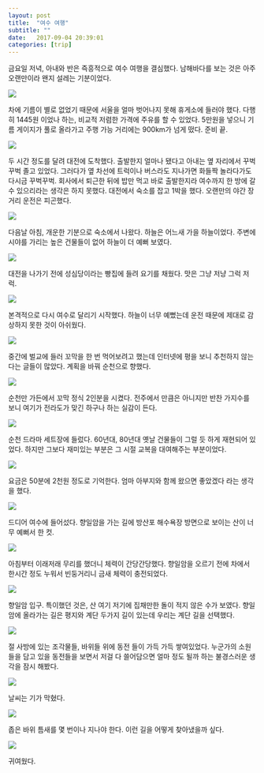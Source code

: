 ```yaml
---
layout: post
title:  "여수 여행"
subtitle: ""
date:   2017-09-04 20:39:01
categories: [trip]
---
```


금요일 저녁, 아내와 반은 즉흥적으로 여수 여행을 결심했다. 남해바다를 보는 것은 아주 오랜만이라 왠지 설레는 기분이었다.

![](https://lh3.googleusercontent.com/agMAeqVFokH_IuyQIhFGFQkDd6zvsXwTe1Tf4126wvFhgixWGhAp8ZJy5DX6Km3M2EVCE_EQyoQQD44W1zKGDU2riL5TBKcROlDrRTs_6sO9XkMPCcQ6t9oEnUYneJXGROpB9NrCmZcmU83WUzLKmiw0OFTZksaPjj0YO9_c8N7Ha9pdVs9lqQy6TtmT7KkrBzpmcucx6MElKImpeay6HxkN8BnlAwLcHnK73QCieOjxGVYBmlnu66KDtvEo11yp5To4b_CGFHYWT3rgdtVpeVLCXJG4IrJ9cszpCoJmt18tsxskQMlFcW8kFYU3nQBEbf9cFRphDCzNKFoajT8a_1AK3o9LihDMQ4JPLXZ3NT8Z2AEhc46lq5vlTmfOPY5KBMPbEy5WxkNLy-DCd386kZH-J9IFQfudSWNdrsaS_69-pi7Urqks734tet6PROySs9yPYdVzmfYiUj8U7yYNPsUaf3bDtxDGP0ODtSKaZKALeYShluHe6NLxUXUOFjfDG1XNFHtPU5kVXtindeLr9oGae--MloNoEUTR8yWnvZCre_53-nKNHFmPCL7pmJqqakAA6kMxzIDLH1lkZKbt5nmR67CKvvBFDXMXvuHYpfgtyhPu7ZdBOA=w1229-h922-no)

차에 기름이 별로 없었기 때문에 서울을 얼마 벗어나지 못해 휴게소에 들러야 했다. 다행히 1445원 이었나 하는, 비교적 저렴한 가격에 주유를 할 수 있었다. 5만원을 넣으니 기름 게이지가 풀로 올라가고 주행 가능 거리에는 900km가 넘게 떴다. 준비 끝.

![](https://lh3.googleusercontent.com/fUyeLPv7IlEL5rpKTYBfvGKzwAh9y6JEc-_I57XZfI-mHSOGuMfkr_TxeWy9WTAXqUa1t2Ll-nS9Nv_xlhLtmkjmIWmnMd0qER-uRX_IZxfTAsF3qayr8TMasMR-IIBUl-9py7DPJ55JcKz5QotCvfQIkGcSR4wOa6n7epAjx5vM73fErAjKxcc36cjJy05M5uUQXt_MXyCfy3R_bpIDapWT4ycl3qPMw8rRs_JhXF2iGqXPn3bv2ROwyeXI2NLRpA1ouXk_QwlxAN8oc5aBRuJDs2RrbFJGB1riYwT2fdXkS_gkb527Hse527r65sTIhTLVsOuPt-CDYX7_OwUnt92aol9hQeMt3Nv19Dw7z6mgMaK1htvfX0nDHeDJFSlGZGsHT_Szrl-xYKYZwyC4NgrbZo01WLOlP-zitaUsslV1lsPBPeQ-6D5aDH1d6k0N8swhG9KutK0jScCd4Nx5sQM8lEQxY1MRipUFkOLO_SonyPzIw9U-mH51J9-LbELEcXcO_StgL5Aq86Oa2VplYVi_eppGDk7kSafK-gVSQh5AlPfLOAMTTpPuyI5p0kgPW2RLuVWegprGaaE2ZeQ4U479TtRkqRkJLnzfRzgIRZ-3tv20MCoeEw=w1229-h922-no)

두 시간 정도를 달려 대전에 도착했다.
출발한지 얼마나 됐다고 아내는 옆 자리에서 꾸벅꾸벅 졸고 있었다. 그러다가 옆 차선에 트럭이나 버스라도 지나가면 화들짝 놀라다가도 다시금 꾸벅꾸벅.
회사에서 퇴근한 뒤에 밥만 먹고 바로 출발한지라 여수까지 한 방에 갈 수 있으리라는 생각은 하지 못했다. 대전에서 숙소를 잡고 1박을 했다.
오랜만의 야간 장거리 운전은 피곤했다.

![](https://lh3.googleusercontent.com/vhEq9jYJE69Mu68Nn4ZjTJzmpfnPT7EYsSg9kVCu0ZVK8kVGC5Ie-Qiv0hrzIQaGjewqblE0LJwEBQMCis7xqBz5LEtZaudlkzYCPcsv2DmtxjsHKIFlOMSoUm4hEfGISRJW4pqy-JydaO56J1C-leBMIaLT94u5lUlmL4JGcErpAt4RXN3bfL7yz3m-vmgTkImGHHpAFQ70PLf3f-8AZP7X_qb7nHm3aaNfpg-5aiZKGU8GKaQZipho4kd65ekKom7DRVz-CPioK6rUj1jEIsa7pv68HGpnJ8Ak1JDqRgT9sFVVzGW_PjRk7ggG0dcPQwBkLjtkxcL5crlFxAAwRdIgYS40y0d9_oU1GPXtVFsujT-D5TqxR9frM1fWOfcE_FOIzrZAaSEMK7UhsHjPrVF9O1PNnstcMixwervdrypg0vAmGP5g_sixPFqgsUmY5AOXJ6DPbf5uLtHf7nfHugbDwrQuAcsNnRHmFwupl3EGG26ZSKvHPA_ry02k50e8GSr_rahdTfAD0mFHt_U6nbY9OBWkZ-bP4YApuSYFIB9rMyHFdjXpGutjOVwvmJkKSoRRTyQlBwihf6c0WrK_txtKhMyUyHmFPw2HNCugfjSt8cG5AlvFNg=w1229-h922-no)

다음날 아침, 개운한 기분으로 숙소에서 나왔다. 하늘은 어느새 가을 하늘이었다. 주변에 시야를 가리는 높은 건물들이 없어 하늘이 더 예뻐 보였다.

![](https://lh3.googleusercontent.com/sni0t5cvpKG3pg5lL9BBXoTdpRSJngcKjkw4KmpIPEsEw4chgJoCKG_jX0YCVzgl2aZUkFUeNAeDBV2D_nTnsTL1yvNRZtlSEWpovG4hBbmvz8gyZJaIUTryqCalk3Rhidtlr4WajFNfTqrRpD1bNkhXT8ZmnrUypQ-aOodXt67j7-0E9GxDN0NQX9IRqaMW75AcjkD8toB3TewIIC2UAndurTpfAzHy_jrc7qJcaRonBm3tjug4kZDMp_QIQ_EIf53Kh5cWueX6xian2x0rXuUHlsLFeDxAbi7DhKaaPdMdpCRTJkILSIdrwbaoNn3IDMdCfrc6vhD43heygbjNdnNfnJNGO74xJMdpCorPu0cWsXa-Rl1IyaLoq7Eqo2TuWoq4F7MlyreQrHUD_xH70zbCeFA07IpYpeKXfL9qdZvOSKVZZbqpJHr-pE8T2h9fFNTVgRhS6bM9aejpRT_wR6vPXvtIqO_v-k85AARdJbmBei41KcPWVEln2qmGi2zDYrsuaed6-zdMCYjOEsoKFgYi3Tw1RgL6HLSmP9hj851zRfkiCyhGVK_fokDqSn3pI5DIqZHI_VB5ED3VGDw08DI_kKejlyps46smx3ccgv4VZ3iTxP6NHg=w1078-h960-no)

대전을 나가기 전에 성심당이라는 빵집에 들려 요기를 채웠다. 맛은 그냥 저냥 그럭 저럭.

![](https://lh3.googleusercontent.com/KD5sjsepV6FYN8Y_EutVOCyu7S_OyZFGTuLbhmijklZdU0H9m8UWJhyRWjm6d7TfQEnRriPTf4-4VSVJYT1hf6LFsii9T5_eq_uowi3C-TQon-Y-z9Kaj1DgAw3yZXcyyVVx73n6mB4BDgaJ5WOibUoplg62zaCQNorrYDk8PD5JrQ3kig6N0fe0-SdlBOfAZ5qDghSPguABrCmaKizHRMsZxuToHJweMMNgRz7g2DmNpcnhd46yiq272SyiY7-9wUPlDiecVPwnh4x70UbN5Ja-I_tl3c-rOlWwTLKkP0e_OZ659YWf-0qkG5ywKsqycHBnVjZn7fdTcwzLIOugviCBegJKxdb6UPWuuGxKMwPJC6-v92jJS-77cHRQnwf0oY1xQfC2cW6fIYHeA3TKarEvTdJypPKz_sfzdXwO82kRWdLY0J7vP9jAu1xthFyR4u8GoXCsFQbvYHFMcPMmi5RgJeikfkDeV_xvfeeQ8DVK1242w-A5OU0GSk4EWTWvmZ4tOsxHdzR65iQtdbPXTTRUugC4fWoG-3lpJoYwfhJtxH1ViqeC5ofujv-5SUwwiBF8f6fV4ERrjqd7YVQJqoC4q1DDDuNKsoSZ5eRKQjLddEnY94NBqw=w720-h960-no)

본격적으로 다시 여수로 달리기 시작했다. 하늘이 너무 예뻤는데 운전 때문에 제대로 감상하지 못한 것이 아쉬웠다.

![](https://lh3.googleusercontent.com/WL81CSzj6DoQHQQfOnuRYV0wdFFnqlaGH7PnIJABD3QBJPa6e6IFhwXIbwHqAhxfaRI4mPO-4llv82pa0BFHoYqH1RUXcASg9MpwlR9eJWN2R8B5VaTbWHkS52_RfXCg40nlRW25L-sRmvEaqAhiFvgCtTf5i9QB3sxRFeaAzKO5Oth3eMLldoRkzlsn58DBfDmz7nu_QRptWgjJTr0eJz4nGFSbEis3rlJ1EsXAK_87DYkue8mUFR9IO6Kjmw0695p2ewgFnCA7HUZ4gqol7v7f9D29GHKGFlCHRdPk-JJS5IGvSq5ab3sjFY3sYxmMHElUhwM_X2ADHhvzWiM7Is_HEvUmB0uueWXNCSfv5B7tm12PX9HTJROmV0DxJDSWoplGoTvwSsEakCavA6-DGIJCFNlnKtw1weJD6RGTMeN9OW9LNI23aIeO7BBfn5msyQd-U4dLyewh3urVAWCktsBKRF3MhVyklOPfCpGLW5_Q7IPbcxgjEdP-2ljY-T4uynRhAKLFY5geof-NjaXrjDAfWtdv96QcfbaYAZ8fnML8mnTo6-jeZB4L98i-lqrKDbhl5oeCeFjcvQxKeKukM5yinzp79hz78DLDYF04KzlYS-t0QZDvnw=w1229-h922-no)

중간에 벌교에 들러 꼬막을 한 번 먹어보려고 했는데 인터넷에 평을 보니 추천하지 않는 다는 글들이 많았다. 계획을 바꿔 순천으로 향했다.

![](https://lh3.googleusercontent.com/r_Pi2W8eIqpZTA4hteE__UNMnakLGWpGLX9XeA2pWVjl78jxHsU-9Ar1Ct2X2QIMB8HVBoz2wsaUBkIIwfNKTiUJ-DRtRXtFs0HB6cA7KHMZ_3CCkUWkZsxeD3aZhti936yMipil82BYhiERxaE2rLFO4fiaPW80UjXnDdFddAeXPkgEERDk5Sm37SVR6PfzhNPn8QoGX9mLaHcFSKpopzBn8NplPNU8sd4FeBJqd-FcR7YrGZzfv7l3niBD2JRxbrbbDaLk3PX704AbOGYWELFtUYh40ZKP8y1zGPzEqC-N1q92PHgaqvl62y-nR5xMbMX0wgKlybMUG5ZsoR4OQSC_12aTlGeMQytC-W7FodSsxOhQf9MBZQHJ8hJBrTaVYbgo0ojVT0T1YztXJ3WOW7RyNzqMwXsDUPcvPlW30Rx9iWmoV8EpV-tLuBivs3aDiMhmMmt393XgwEvyBpFZtH2T3EtgRr0wKPO01JNxwMe9qL9NbOf9lxgKhGIAUTmMMdy4OYVB-Ha6K82wFkBsGYjoRigkKd40B7RIjUPP4uE8KvtKmoXesrBn2bVbjBLeTjHre9Qa5uinBuR43iP-L2Mn6iBdxP_KCO7qGoCsuLX7pnk24TV1Iw=w1229-h922-no)

순천만 가든에서 꼬막 정식 2인분을 시켰다.
전주에서 만큼은 아니지만 반찬 가지수를 보니 여기가 전라도가 맞긴 하구나 하는 실감이 든다.

![](https://lh3.googleusercontent.com/vibOWyoBKKYdSTQ_Op3NA0UzEaY3a0oKngYEuoDQWHVtMXMT-KMPRfBKQSQexYltoUGMGh47oo9RwRug9qJXcPvQsaCCCLN7ySgwVuaFEtgg1jk3XYAj0iGeoSSkhfuBfeFUMlKt3ETrZj7ruXNDPosNIaKpCROQ_XG5hs1fuJdWKP3FAeNzSRbPTmUYDhrbjmLhMe-Zxwqv5xURVDZjtPv6kJeNzTBR9ep8uwnbQKweiDpQW8AwZQmjAHSF__Jb_nYESj_BnbND1r6woBMTtHxT53tUBauqmn5mSFT5UY4RKvNkuW8FY8ACOP4Xk0VKfb6mkKGQi9T_vo2hk5AZTEoRneHToUP8GwK6AyltLKxoeY9cIu__yqT6R8yTsBZvJm-xcECFAaMKHjqIOOvFY2Oiohag0YuNtW5Sg9XV0iPmKtx-Rc5cpJFy_OjdSJTrHoHDZIJIm0g2ZGb9sumN9Tz1i0rHjzUesAV5V8Jmiw0FWkoAomm0zKoUSOYEjoi0KtlgtCOZyCtD5eYF5anJfckUdTk-aF102H5SLGrnSuPRtxVMnLRpfHn2uCuVTPpKG8afsrDsVAz5k12EqL3VXEXlHJl_L9KKSQf17OI0yekassuYcONm6A=w720-h960-no)

순천 드라마 세트장에 들렀다.
60년대, 80년대 옛날 건물들이 그럴 듯 하게 재현되어 있었다. 하지만 그보다 재미있는 부분은 그 시절 교복을 대여해주는 부분이었다.

![](https://lh3.googleusercontent.com/XFhNI4kAVLVwiyX0sOO3ilDEoVs9HYuNrYG51PXInPaGxjngZrt7Chhax2v_D1eV7ohypuiOuSAa0TVNQRRgv0mQ3V_Z7Cwz_3K8-iQwt0uHwetBEbKB8fAJUhE-b2k_rLWJqI59Z_Hy-HnR8OZlNP_KSNLGYhTvopj-SL_C3_LU_dCjro0NGtGo-iUqW3MiLLg_n0Eg4Kzd_MfQN_uSYLj1Ozzamaf4K-TleS-Pm25StFrAyeiNLd_T2O6puQ3evGIQGHyWT79nMfU6KOJjK9mfPNZ__ZMgVNQUermBY6iGHxEcBDkZ3VAdCaYWQUdh_pLVCzYY-2i5ykgHof0fOhyy9vxTqn4U9ZpwKfW3edUjTO_S4yiGEyt4r_23kyXKJ6BhLuJtSTO0PXx6LNPWhGSSiS9NeUcaxrQUVL6QSL5uD0PXyNCP8YbHdBunuhpqhm_nmA5d5cC-0CHwGvUSCbP3AOMTO5g7ZFn9jmpUSAa53LD6uK1Lgf3tqtKjT1_YvseM3zjxDU_PGiKu7jDyL90psINRnEfHjeRH6a7MDDHLw4eNOgyK6F3xghOdah7ojdFUjaIwkqJvq72m6UmRF0Sx8Qn7NbC6AE3SpSfS4mD7v8q1c2O2Ow=w720-h960-no)

요금은 50분에 2천원 정도로 기억한다.
엄마 아부지와 함께 왔으면 좋았겠다 라는 생각을 했다. 

![](https://lh3.googleusercontent.com/1QZoFug6bVPLdyyUDrNF__5CkAkoO_16X4-Xy4OkTlIfHOGCpU9x-j58OFseLtk5i---yUDs-ETpkyqTcVCkxILAeIQ87P1ykTK9gdgAalqoTAxzPAY_uRtz1GkMEiZxPgzUP8-gHmpVI8eQime4EFA4nREvqWCCMsTI-x4yyFng4gU_GRZt3htdJ7HaY0zYhc52J1xlrj5KnpjJZ7LYxtBnnkHTtsD8K5l_WWCmPyCZ358g-BaRaheUaNJnFLB_b8LjtgE32Mn5EgH4PXwLXuNVbb2drLn5J-YeVBYLVVULhik1YbxCT10RjmdToaqz9pcabyji4AGZalTXyU0yV9biM0jNo1NaElLRF_l0NWhW2fvkCkbjaGsYD-8GS-mW_Pgw3XI6tjQbwRQdWM5AMHx_Qg1aEsFBmDfeJfnW3PzvyPiC1_2XO1M5ZLr-Mwjx1Jjq3yuh94rsURJ-4a7Gyjz3FLh5lHRh09gTqYpNjhVHnb_54ufl6Au8Y1yZTXEZQJWyTCm8sxA2dJrc300UUHfweHDgv4Lk-lFEKKabDLQEWw5jEZABJygpJtogjwSFKiB7U0gdVg_LbceDF2s73W4dmgYv5zLLPXC8qbvkgV8XJM4uOo6a_g=w1229-h922-no)

드디어 여수에 들어섰다. 향일암을 가는 길에 방산포 해수욕장 방면으로 보이는 산이 너무 예뻐서 한 컷.

![](https://lh3.googleusercontent.com/VD0JJhB28iczA7vv9tnEXXTM8PpQWLRCsB0U_C8hrZKtbj0-36wbAFJ5I4TL0zRS1SD1DdWUTZyQyINIRZsJZr5Zo-JVb7wnoejlhjTWv-RNoKUkqELsIGgjpzjF3fQDiGCCmP62zrKI3WLTEYb_HU1UN3Udtt8vbfUiSQ7A8OUPfK1okv2plNx6z_o3WY99q50NxYp6MUpWge9ZIbGb5WvRLa_3e5i2V7YCXn7TY0IdSlFTBaSNp1WHVx_3UdyNpl7Nom1yEp9_5hwqpjDFdcwL8yyVBanZC3SYHAXcZQU-Ut2IJkBvQWA1F6-H-trPiLURlEKnfusvZM3xk1_kJBb85HdcfAKhcI8e5ZCSx9hCpz9EQC1168SVTXBaBeibP4xTlbiBBqDK-uvUrfcXsIJ_3C4gcOTvICndAuwhP6KttCYWtm6-sjdCp1qlDXG5keKj5ntnS9ur0XjPx8WZSgomWpvNs7AJuOHd-9vRdDc6aNCfbP2NqukotFgUunPSpSE1DMIpaZwjDg1oQeShgqrjiYUE7hMaxZuaVNtXcnXSH-Xqwi0Lylc1BzaHNeQ4-GHHFB4hO-go02VzRQNlvNygx4G7M3RKenCnvHe7r6MT2XwxFc66Ww=w1046-h960-no)

아침부터 이래저래 무리를 했더니 체력이 간당간당했다. 향일암을 오르기 전에 차에서 한시간 정도 누워서 빈둥거리니 금새 체력이 충전되었다.

![](https://lh3.googleusercontent.com/FILEqZ1ZKSSoxOSIM2-UC4Ey1Iosq-0BU4ciQpYuGQ1Y7n8grNvb7zzIMxOHmtzGyVNFZuyROot2dPE3xG9q04sa0VO_GjgpoqsAvJ0t85A91m7Ud_HAWkbRqJH7XX1QhcxT6aA8xt0GKgIAbPGtbTcf6zb4VDZ-4oxElxC7437FTCp2BaNWFjB-b_YetKTZbUCTKCQ3hsMDbnNj6qetqx4RKcs2WdxzFcnp11h9InYkFwGWmhVDitvEFTmjQaNzN1IZRXUg3R-_A4xgE4_eHKeWMKb91uPeigunMybqNe2DI4llD5CaQvtW9NT8KJzvtwWdJJjJNGT1Kr8rbZ_y7obGVmrKTILIoOBYm0x2X_a3Bp93LMbJxHGDdCAdN0RIaRm9YACxy7ofCj_8U_OTZAhWHLdwHE_FegF0pBSL5ZWjB8NV8geGU7R4BbC6CYLjl8y9sHN71A66Z6_2zH1PkTQSS6d5tou7W-nDuihiDtj88F8TntwkIIl9qCVq_Jp_Jciccb_ESQHuBRxpUkGdW3ND3S_sJpLPc6tQuCA7zkyHXACvVQrDQQehAg2c0pewkj44ORKmNMPEtZG7zRvkM56QsvJSbKqnu64lEveAGhy5Br4zuqJSOg=w1229-h922-no)

향일암 입구.
특이했던 것은, 산 여기 저기에 집채만한 돌이 적지 않은 수가 보였다. 
향일암에 올라가는 길은 평지와 계단 두가지 길이 있는데 우리는 계단 길을 선택했다.

![](https://lh3.googleusercontent.com/AG241MbfblTIgiwzrP95VZVBFndLnHuZNEbfotY5Os6fEoPD29FUUYXt2rcDTlXwj4yVVdnSQcMtPiSssPLktHmHLWfs3MT1xqRjt58GXgt_9e9HenU--RqoPHSDmYRX59cqcDjC50pL3tF-c9ugVYI_TNUjU1uSvqC6CnErFHSfEF-AgoJJ_oLGqCMNAPddOJFVJrowg1x_g2J2maqmjOlVq-HixOI2e4k6EybUvGaUXzLF0TJc-jj1zZg9nZIwKtzs-OhV4nF3tdt805SzeYUJas9WIuRhu20EJ2kTM0mRnfmU7BlzrmPjKTnj086ovHC2n1LfTLJt12-xjud7BcRuUuq_Ove8sN47m-WxJr4qJFvOunEmgVNOgLX_e3gxanKj_OR6M8nYIt4e2I4tBOSuECxV9ZkfKL2FiqF9mG3lNcvhP6VhmHrTYooLd9jFp4hjjuMmk3TYZ0wN-hXisRK2_WVzEbP_WMoy6FrHhixdTZMy4CEQVmujgieEpCcoVSYDX-b8k7W7UmYG56uJv8sA6hYBhXuIdvlDm8ONxvbRVA1Etf1zlelfKijEL38WIhFTF2ViEZfGWqtpSfpzvwxF3e9bAIFLiUNWWmnL5vJl_VzLLBAKFw=w720-h960-no)

절 사방에 있는 조각물들, 바위들 위에 동전 들이 가득 가득 쌓여있었다. 누군가의 소원들을 담고 있을 동전들을 보면서 저걸 다 쓸어담으면 얼마 정도 될까 하는 불경스러운 생각을 잠시 해봤다.

![](https://lh3.googleusercontent.com/uDPZfeYsa7WI1lS9YFz3q5cCHWrde5vtOOryNsKNld44bedzc0xM_ZpNESXywbpAiZJk219SFXJ3NGK8PJ4PK7rZWKDsIf3D-SAwqRKw6C99hbRZCDU90DBmWj1eM0IG74-fN1c5vuV3df6qF_UsKZUzhIhhNG8NysJJs6OuVrP8_90_vx3wW0vJ-vDfoIH8H3AA0zm4CY9Qr1AwNe700aIcT4qCk3EDLYeY2gWvJKmiLIfxo1taiMFMrUxRZcENtAycDNeMrGaelPDbkzOUigjphTdKd-sjPSB1IoNceTau9RRX1xwlIs23SkAoe4Tf1Z87VmxdibDc_rAMSa0-EcT_aRibKz-qq7U2xoR-jPmLs5EeFS3X_ZKo31ijrmbwJwnjGjZsC9PFGp2215YcTud7YmObx0ZvSZhTJhcqAYJEwq3gSvHiynrv_rP3Kh7QC7Sf7tZsoj61cXjiFxEKYJu4jPWWzatyQbiAJ3Ed8uXQ9LHYb8CuXajVeEcdNTMSyFxLeEwHlQCniQv-4f0UAQXijBKd07jLxnHM27kQ-WKrlI9w3lPYa_8FCEAgM6gM67rZ_MQmT6iMMQk9qPckMm_TxElmCKj-ykKVz_Pn-Cpa5xFoH4Z3-w=w1229-h922-no)

날씨는 기가 막혔다.

![](https://lh3.googleusercontent.com/9xssdsHZLHCAPIghI1o_LkJkbfMjA7bwqXsdYCcsT-2X41mVCeoVMFN83-owDS1rNIep-nlOEnMGXl7hE-cKiujYemqeKk7qI8UyLDKoXGLiHeufcXP5pwOgifvkQOmalsuAp6oc0BI5E8vgx1jagsVo4MsOSABFfnf6KVSExae1ZqnqOXGOHeDLFO80hO45U67RjocHTpKIzm7oFTU-mTMsduWIEd7Lj5bg57LrMmzHua-Tk25NEkM638Q6YPgYmp5C3OFRspGjLz3TQqWdBCvYbpS6EAT-T0ozG1AVT_QDG_UjSVxSexoQaorsDe4OkBuC9Mb984XfYgCFtu1x-99CDurrLrWmx4BaWJp0m1t6rn5rWSpkRYC4PIT6ZoV0Sb2rhVVrOZN9dAr7auUstSoQGVhS9Pf4hyA1utxRY2Ovp-vGZTSWDlhlqwP-wJJsXJy3HYnseuhPGM0vrHTycnvrbMV2rnMFay7SS6H0a_aJIe1fOcTr1PwOJ7Xi2FVAdyT-9Xy2q_Wl_oS-UeNABTO5DvlVN7W9frkS8KT12QZSmXkD4gm_gSD8t2bO7_yliMWc7b9Uqs7hWw25mW5S21Z-u9OJVhcTDaOuVIaM_M6pSZluhy5EzQ=w720-h960-no)

좁은 바위 틈새를 몇 번이나 지나야 한다. 이런 길을 어떻게 찾아냈을까 싶다.

![](https://lh3.googleusercontent.com/9xssdsHZLHCAPIghI1o_LkJkbfMjA7bwqXsdYCcsT-2X41mVCeoVMFN83-owDS1rNIep-nlOEnMGXl7hE-cKiujYemqeKk7qI8UyLDKoXGLiHeufcXP5pwOgifvkQOmalsuAp6oc0BI5E8vgx1jagsVo4MsOSABFfnf6KVSExae1ZqnqOXGOHeDLFO80hO45U67RjocHTpKIzm7oFTU-mTMsduWIEd7Lj5bg57LrMmzHua-Tk25NEkM638Q6YPgYmp5C3OFRspGjLz3TQqWdBCvYbpS6EAT-T0ozG1AVT_QDG_UjSVxSexoQaorsDe4OkBuC9Mb984XfYgCFtu1x-99CDurrLrWmx4BaWJp0m1t6rn5rWSpkRYC4PIT6ZoV0Sb2rhVVrOZN9dAr7auUstSoQGVhS9Pf4hyA1utxRY2Ovp-vGZTSWDlhlqwP-wJJsXJy3HYnseuhPGM0vrHTycnvrbMV2rnMFay7SS6H0a_aJIe1fOcTr1PwOJ7Xi2FVAdyT-9Xy2q_Wl_oS-UeNABTO5DvlVN7W9frkS8KT12QZSmXkD4gm_gSD8t2bO7_yliMWc7b9Uqs7hWw25mW5S21Z-u9OJVhcTDaOuVIaM_M6pSZluhy5EzQ=w720-h960-no)

귀여웠다. 
